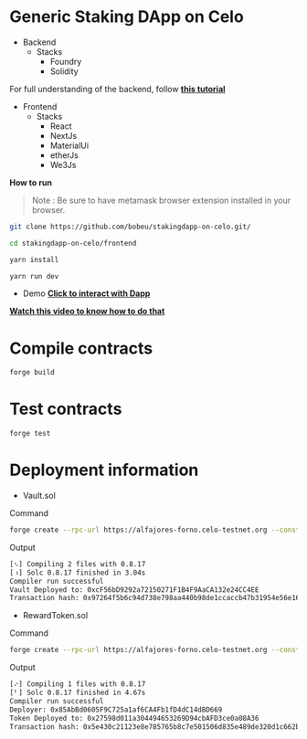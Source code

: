 # Generic Staking DApp on Celo

- Backend
  - Stacks
    - Foundry
    - Solidity

For full understanding of the backend, follow **[this tutorial]()**

- Frontend
  - Stacks
    - React
    - NextJs
    - MaterialUi
    - etherJs
    - We3Js

**How to run**
> Note : Be sure to have metamask browser extension installed in  your browser.

```bash
git clone https://github.com/bobeu/stakingdapp-on-celo.git/
```

```bash
cd stakingdapp-on-celo/frontend
```

```bash
yarn install
```

```bash
yarn run dev
```

- Demo
**[Click to interact with Dapp](https://stakingdapp2.vercel.app/)**

**[Watch this video to know how to do that](https://youtu.be/8H-tctoES3Q)**

# Compile contracts
```bash
forge build
```

# Test contracts
```bash
forge test
```

# Deployment information
- Vault.sol

Command
```bash 
forge create --rpc-url https://alfajores-forno.celo-testnet.org --constructor-args 10000000000000000000 --private-key <paste your private key here> src/Vault.sol:Vault
```
Output
```bash
[⠢] Compiling 2 files with 0.8.17
[⠰] Solc 0.8.17 finished in 3.04s
Compiler run successful
Vault Deployed to: 0xcF56bD9292a72150271F1B4F9AaCA132e24CC4EE
Transaction hash: 0x97264f5b6c94d738e798aa440b98de1ccaccb47b31954e56e16078766723bac7     
```

- RewardToken.sol

Command
```bash 
forge create --rpc-url https://alfajores-forno.celo-testnet.org --constructor-args 500000000--private-key <paste your private key here> src/RewardToken.sol:RewardToken
```
Output
```bash
[⠔] Compiling 1 files with 0.8.17
[⠃] Solc 0.8.17 finished in 4.67s
Compiler run successful
Deployer: 0x85AbBd0605F9C725a1af6CA4Fb1fD4dC14dBD669
Token Deployed to: 0x27598d011a304494653269D94cbAFD3ce0a08A36
Transaction hash: 0x5e430c21123e8e785765b8c7e501506d835e489de320d1c662b3cc6ea287e474
```










    
<!-- "web3modal": "^1.9.12"
// import React from 'react';
// // import Web3Modal from "web3modal";
// import { 
//   // configureChains, 
//   // createClient, 
//   connect, 
//   Address,
//   Chain,
//   ConnectResult,
//   Connector,
//   ConnectorData,
//   ConnectArgs,
//   disconnect,
//   FetchBalanceResult,
//   FetchTokenResult,
//   GetContractArgs,
//   GetContractResult,
//   getAccount,
//   PrepareSendTransactionArgs,
//   PrepareSendTransactionResult,
//   readContract,
//   writeContract,
//   WriteContractResult,
// } from '@wagmi/core';

// import { Web3Modal } from "@web3modal/html";
import { celoAlfajores } from '@wagmi/core/chains';
// import { configureChains, createClient } from "@wagmi/core";
// // import { alchemyProvider } from '@wagmi/core/providers/alchemy'
// import { publicProvider } from '@wagmi/core/providers/public';
// import { InjectedConnector } from '@wagmi/core/connectors/injected';
// import {
//   EthereumClient,
//   modalConnectors,
//   walletConnectProvider,
// } from "@web3modal/ethereum";

// // import { Web3Modal } from "@web3modal/react";

// // import { configureChains, createClient, WagmiConfig } from "wagmi";

// import { arbitrum, mainnet, polygon } from "wagmi/chains";

// const providerOptions = {
//   /* See Provider Options Section */
// };

// // const web3Modal = new Web3Modal({
// //   network: "testnet", // optional
// //   cacheProvider: true, // optional
// //   providerOptions // required
// // });

// // const { chains, provider } = configureChains(
// //  [celoAlfajores],
// //  [publicProvider()],
// // )
// // // alchemyProvider({ apiKey: 'yourAlchemyApiKey' }), 
// // const wagmiClient = createClient({
// //  autoConnect: true,
// //  connectors: [new InjectedConnector({ chains })],
// //  provider,
// // })


// const chains = [celoAlfajores];
// const PROJECT_ID = process.env.NEXT_PROJECT_ID;

// // Wagmi client
// const { provider } = configureChains(chains, [
//   walletConnectProvider({ projectId: String(PROJECT_ID) }),
// ]);
// // export const wagmiClient = createClient({
// //   autoConnect: true,
// //   connectors: modalConnectors({
// //     projectId: "<YOUR_PROJECT_ID>",
// //     version: "1",
// //     appName: "web3Modal",
// //     chains,
// //   }),
// //   provider,
// // });

// // // Web3Modal Ethereum Client
// // export const ethereumClient = new EthereumClient(wagmiClient, chains);

// const wagmiClient = createClient({
//   autoConnect: true,
  
//   connectors: modalConnectors({
//     projectId: PROJECT_ID,
//     version: "1",
//     appName: "web3Modal",
//     chains,
//   }),
//   provider,
// });

// const ethereumClient = new EthereumClient(wagmiClient, chains);

// export const web3modal = new Web3Modal(
//   { projectId: String(PROJECT_ID) },
//   ethereumClient
// );

///////////////////////////////////////////////////
// import {
//   EthereumClient,
//   modalConnectors,
//   walletConnectProvider,
// } from "@web3modal/ethereum";

// import { Web3Modal } from "@web3modal/react";

// import { configureChains, createClient, WagmiConfig } from "wagmi";

// import { celoAlfajores } from "wagmi/chains";


////////////////////////////////////////////////////////

// import { WagmiConfig, createClient, configureChains, mainnet } from 'wagmi'

// import { alchemyProvider } from 'wagmi/providers/alchemy'
// import { publicProvider } from 'wagmi/providers/public'

// import { CoinbaseWalletConnector } from 'wagmi/connectors/coinbaseWallet'
// import { InjectedConnector } from 'wagmi/connectors/injected'
// import { MetaMaskConnector } from 'wagmi/connectors/metaMask'
// import { WalletConnectConnector } from 'wagmi/connectors/walletConnect'

// // Configure chains & providers with the Alchemy provider.
// // Two popular providers are Alchemy (alchemy.com) and Infura (infura.io)
// const { chains, provider, webSocketProvider } = configureChains(
//  [mainnet],
//  [alchemyProvider({ apiKey: 'yourAlchemyApiKey' }), publicProvider()],
// )

// // Set up client
// export const client = createClient({
//  autoConnect: true,
//  connectors: [
//  new MetaMaskConnector({ chains }),
//  new CoinbaseWalletConnector({
//  chains,
//  options: {
//  appName: 'wagmi',
//  },
//  }),
//  new WalletConnectConnector({
//  chains,
//  options: {
//  qrcode: true,
//  },
//  }),
//  new InjectedConnector({
//  chains,
//  options: {
//  name: 'Injected',
//  shimDisconnect: true,
//  },
//  }),
//  ],
//  provider,
//  webSocketProvider,
// })



// import SignClient from '@walletconnect/sign-client'
// import { Web3Modal } from '@web3modal/standalone'
// import { useEffect, useState } from 'react'

// // 1. Get projectID at https://cloud.walletconnect.com
// if (!process.env.NEXT_PUBLIC_PROJECT_ID) {
//   throw new Error('You need to provide NEXT_PUBLIC_PROJECT_ID env variable')
// }

// // 2. Configure web3Modal
// const web3Modal = new Web3Modal({ projectId: process.env.NEXT_PUBLIC_PROJECT_ID })

// export default function HomePage() {
//   const [signClient, setSignClient] = useState<SignClient | undefined>(undefined)

//   // 3. Initialize sign client
//   async function onInitializeSignClient() {
//     const client = await SignClient.init({ projectId: process.env.NEXT_PUBLIC_PROJECT_ID })
//     setSignClient(client)
//   }

//   // 4. Initiate connection and pass pairing uri to the modal
//   async function onOpenModal() {
//     if (signClient) {
//       const namespaces = {
//         eip155: { methods: ['eth_sign'], chains: ['eip155:1'], events: ['accountsChanged'] }
//       }
//       const { uri, approval } = await signClient.connect({ requiredNamespaces: namespaces })
//       if (uri) {
//         await web3Modal.openModal({ uri, standaloneChains: namespaces.eip155.chains })
//         await approval()
//         web3Modal.closeModal()
//       }
//     }
//   }

//   useEffect(() => {
//     onInitializeSignClient()
//   }, [])

//   return signClient ? <button onClick={onOpenModal}>Connect Wallet</button> : 'Initializing...'
// } -->
